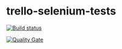# trello-selenium-tests

[![Build status](https://travis-ci.com/AT-08/trello-selenium-tests.svg?branch=develop)](https://travis-ci.com/AT-08/trello-selenium-tests) 

[![Quality Gate](https://sonarcloud.io/api/project_badges/measure?project=at-08-trello-selenium-tests:develop&metric=alert_status)](https://sonarcloud.io/dashboard/index/at-08-trello-selenium-tests:develop)
